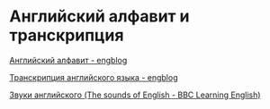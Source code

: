 # Английский алфавит и транскрипция

[Английский алфавит - engblog](https://engblog.ru/alphabet)

[Транскрипция английского языка - engblog](https://engblog.ru/transcription)


[Звуки английского (The sounds of English - BBC Learning English)](https://www.youtube.com/playlist?list=PLD6B222E02447DC07)
